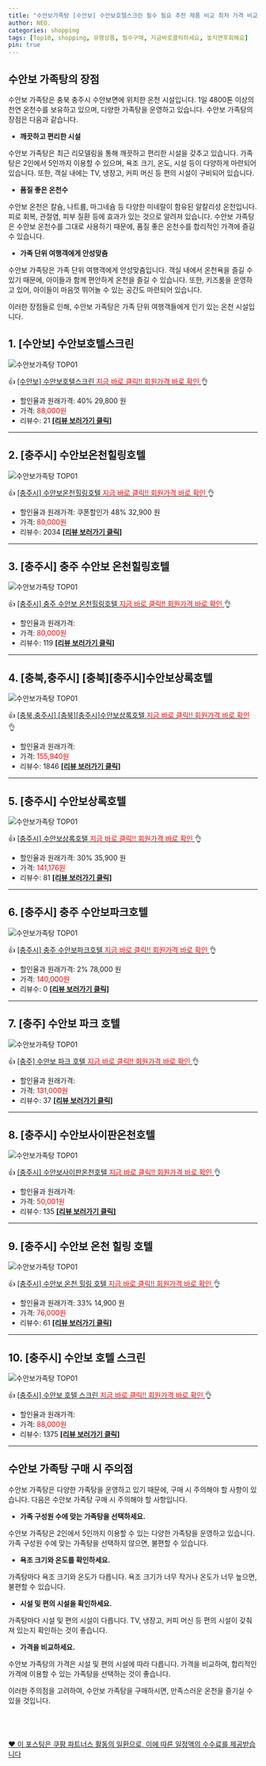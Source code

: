 ```yaml
---
title: "수안보가족탕 [수안보] 수안보호텔스크린 필수 필요 추천 제품 비교 최저 가격 비교 장점 구매 후기 구매평"
author: NEO.
categories: shopping
tags: [Top10, shopping, 유행상품, 필수구매, 지금바로클릭하세요, 놓치면후회해요]
pin: true
---
```

**<h2>수안보 가족탕의 장점</h2>**

수안보 가족탕은 충북 충주시 수안보면에 위치한 온천 시설입니다. 1일 4800톤 이상의 천연 온천수를 보유하고 있으며, 다양한 가족탕을 운영하고 있습니다. 수안보 가족탕의 장점은 다음과 같습니다.

* **깨끗하고 편리한 시설**

수안보 가족탕은 최근 리모델링을 통해 깨끗하고 편리한 시설을 갖추고 있습니다. 가족탕은 2인에서 5인까지 이용할 수 있으며, 욕조 크기, 온도, 시설 등이 다양하게 마련되어 있습니다. 또한, 객실 내에는 TV, 냉장고, 커피 머신 등 편의 시설이 구비되어 있습니다.

* **품질 좋은 온천수**

수안보 온천은 칼슘, 나트륨, 마그네슘 등 다양한 미네랄이 함유된 알칼리성 온천입니다. 피로 회복, 관절염, 피부 질환 등에 효과가 있는 것으로 알려져 있습니다. 수안보 가족탕은 수안보 온천수를 그대로 사용하기 때문에, 품질 좋은 온천수를 합리적인 가격에 즐길 수 있습니다.

* **가족 단위 여행객에게 안성맞춤**

수안보 가족탕은 가족 단위 여행객에게 안성맞춤입니다. 객실 내에서 온천욕을 즐길 수 있기 때문에, 아이들과 함께 편안하게 온천을 즐길 수 있습니다. 또한, 키즈룸을 운영하고 있어, 아이들이 마음껏 뛰어놀 수 있는 공간도 마련되어 있습니다.

이러한 장점들로 인해, 수안보 가족탕은 가족 단위 여행객들에게 인기 있는 온천 시설입니다.

   

## 1. [수안보] 수안보호텔스크린

![수안보가족탕 TOP01](https://thumbnail10.coupangcdn.com/thumbnails/remote/490x490ex/image/travel_reactor/travelSeller/hotel/A00182958/75a46d9a-7302-45f1-86cd-ea562c58841c.jpg)


👍 [[수안보] 수안보호텔스크린 <font color=red> 지금 바로 클릭!! 회원가격 바로 확인 </font> ](https://link.coupang.com/re/AFFTDP?lptag=AF3617701&subid=GithubCoopas&pageKey=302409738&traceid=V0-153&itemId=None&vendorItemId=None) 👌 


- 할인율과 원래가격: 40%  29,800   원
- 가격: <span style='color:red'>88,000원</span>
- 리뷰수: 21  [**[리뷰 보러가기 클릭]**](https://link.coupang.com/re/AFFTDP?lptag=AF3617701&subid=GithubCoopas&pageKey=302409738&traceid=V0-153&itemId=None&vendorItemId=None)

---


   

## 2. [충주시] 수안보온천힐링호텔

![수안보가족탕 TOP01](https://thumbnail10.coupangcdn.com/thumbnails/remote/490x490ex/image/travel_reactor/static/booking/image/pension/ddnayo/e121b6d7-a723-443d-a3c9-f9ded7fa0a41.jpg)


👍 [[충주시] 수안보온천힐링호텔 <font color=red> 지금 바로 클릭!! 회원가격 바로 확인 </font> ](https://link.coupang.com/re/AFFTDP?lptag=AF3617701&subid=GithubCoopas&pageKey=10000002868490&traceid=V0-153&itemId=None&vendorItemId=None) 👌 


- 할인율과 원래가격: 쿠폰할인가 48%  32,900   원
- 가격: <span style='color:red'>80,000원</span>
- 리뷰수: 2034  [**[리뷰 보러가기 클릭]**](https://link.coupang.com/re/AFFTDP?lptag=AF3617701&subid=GithubCoopas&pageKey=10000002868490&traceid=V0-153&itemId=None&vendorItemId=None)

---


   

## 3. [충주시] 충주 수안보 온천힐링호텔

![수안보가족탕 TOP01](https://thumbnail9.coupangcdn.com/thumbnails/remote/490x490ex/image/travel_reactor/travelConnect/hotel/A00935655/3e474b57-d7ef-47f2-92c0-12391e9d6c5d.jpeg)


👍 [[충주시] 충주 수안보 온천힐링호텔 <font color=red> 지금 바로 클릭!! 회원가격 바로 확인 </font> ](https://link.coupang.com/re/AFFTDP?lptag=AF3617701&subid=GithubCoopas&pageKey=10000002835068&traceid=V0-153&itemId=None&vendorItemId=None) 👌 


- 할인율과 원래가격: 
- 가격: <span style='color:red'>80,000원</span>
- 리뷰수: 119  [**[리뷰 보러가기 클릭]**](https://link.coupang.com/re/AFFTDP?lptag=AF3617701&subid=GithubCoopas&pageKey=10000002835068&traceid=V0-153&itemId=None&vendorItemId=None)

---


   

## 4. [충북,충주시] [충북][충주시]수안보상록호텔

![수안보가족탕 TOP01](https://thumbnail9.coupangcdn.com/thumbnails/remote/490x490ex/image/travel_reactor/travelConnect/hotel/A00246702/178c5e09-c2f3-4194-8eae-2ee6d9ca854e.jpg)


👍 [[충북,충주시] [충북][충주시]수안보상록호텔 <font color=red> 지금 바로 클릭!! 회원가격 바로 확인 </font> ](https://link.coupang.com/re/AFFTDP?lptag=AF3617701&subid=GithubCoopas&pageKey=10000002601715&traceid=V0-153&itemId=None&vendorItemId=None) 👌 


- 할인율과 원래가격: 
- 가격: <span style='color:red'>155,940원</span>
- 리뷰수: 1846  [**[리뷰 보러가기 클릭]**](https://link.coupang.com/re/AFFTDP?lptag=AF3617701&subid=GithubCoopas&pageKey=10000002601715&traceid=V0-153&itemId=None&vendorItemId=None)

---


   

## 5. [충주시] 수안보상록호텔

![수안보가족탕 TOP01](https://thumbnail9.coupangcdn.com/thumbnails/remote/490x490ex/image/travel_reactor/travelConnect/hotel/C00242129/7c0a5421-b898-44ae-9c71-c97aa3d09194.jpg)


👍 [[충주시] 수안보상록호텔 <font color=red> 지금 바로 클릭!! 회원가격 바로 확인 </font> ](https://link.coupang.com/re/AFFTDP?lptag=AF3617701&subid=GithubCoopas&pageKey=10000000026131&traceid=V0-153&itemId=None&vendorItemId=None) 👌 


- 할인율과 원래가격: 30%  35,900   원
- 가격: <span style='color:red'>141,176원</span>
- 리뷰수: 81  [**[리뷰 보러가기 클릭]**](https://link.coupang.com/re/AFFTDP?lptag=AF3617701&subid=GithubCoopas&pageKey=10000000026131&traceid=V0-153&itemId=None&vendorItemId=None)

---


   

## 6. [충주시] 충주 수안보파크호텔

![수안보가족탕 TOP01](https://thumbnail7.coupangcdn.com/thumbnails/remote/490x490ex/image/travel_reactor/travelConnect/hotel/A00935655/4c1bce25-b882-4f6d-baa6-b88e9f5a7435.jpg)


👍 [[충주시] 충주 수안보파크호텔 <font color=red> 지금 바로 클릭!! 회원가격 바로 확인 </font> ](https://link.coupang.com/re/AFFTDP?lptag=AF3617701&subid=GithubCoopas&pageKey=10000002663187&traceid=V0-153&itemId=None&vendorItemId=None) 👌 


- 할인율과 원래가격: 2%  78,000   원
- 가격: <span style='color:red'>140,000원</span>
- 리뷰수: 0  [**[리뷰 보러가기 클릭]**](https://link.coupang.com/re/AFFTDP?lptag=AF3617701&subid=GithubCoopas&pageKey=10000002663187&traceid=V0-153&itemId=None&vendorItemId=None)

---


   

## 7. [충주] 수안보 파크 호텔

![수안보가족탕 TOP01](https://thumbnail8.coupangcdn.com/thumbnails/remote/490x490ex/image/travel_reactor/travelSeller/hotel/A00023983/4e12cd90-a885-4360-b813-95754f2dc6c6.jpg)


👍 [[충주] 수안보 파크 호텔 <font color=red> 지금 바로 클릭!! 회원가격 바로 확인 </font> ](https://link.coupang.com/re/AFFTDP?lptag=AF3617701&subid=GithubCoopas&pageKey=10000000567409&traceid=V0-153&itemId=None&vendorItemId=None) 👌 


- 할인율과 원래가격: 
- 가격: <span style='color:red'>131,000원</span>
- 리뷰수: 37  [**[리뷰 보러가기 클릭]**](https://link.coupang.com/re/AFFTDP?lptag=AF3617701&subid=GithubCoopas&pageKey=10000000567409&traceid=V0-153&itemId=None&vendorItemId=None)

---


   

## 8. [충주시] 수안보사이판온천호텔

![수안보가족탕 TOP01](https://thumbnail10.coupangcdn.com/thumbnails/remote/490x490ex/image/travel_reactor/travelConnect/hotel/C00242129/a1b06ecf-222b-4e9a-b101-f4223f56cfa2.jpg)


👍 [[충주시] 수안보사이판온천호텔 <font color=red> 지금 바로 클릭!! 회원가격 바로 확인 </font> ](https://link.coupang.com/re/AFFTDP?lptag=AF3617701&subid=GithubCoopas&pageKey=10000000023060&traceid=V0-153&itemId=None&vendorItemId=None) 👌 


- 할인율과 원래가격: 
- 가격: <span style='color:red'>50,001원</span>
- 리뷰수: 135  [**[리뷰 보러가기 클릭]**](https://link.coupang.com/re/AFFTDP?lptag=AF3617701&subid=GithubCoopas&pageKey=10000000023060&traceid=V0-153&itemId=None&vendorItemId=None)

---


   

## 9. [충주시] 수안보 온천 힐링 호텔

![수안보가족탕 TOP01](https://thumbnail8.coupangcdn.com/thumbnails/remote/490x490ex/image/travel_reactor/travelConnect/hotel/C00242129/68ec3e7d-8036-4fdf-abfa-39dc3293fb2f.jpg)


👍 [[충주시] 수안보 온천 힐링 호텔 <font color=red> 지금 바로 클릭!! 회원가격 바로 확인 </font> ](https://link.coupang.com/re/AFFTDP?lptag=AF3617701&subid=GithubCoopas&pageKey=10000002845517&traceid=V0-153&itemId=None&vendorItemId=None) 👌 


- 할인율과 원래가격: 33%  14,900   원
- 가격: <span style='color:red'>76,000원</span>
- 리뷰수: 61  [**[리뷰 보러가기 클릭]**](https://link.coupang.com/re/AFFTDP?lptag=AF3617701&subid=GithubCoopas&pageKey=10000002845517&traceid=V0-153&itemId=None&vendorItemId=None)

---


   

## 10. [충주시] 수안보 호텔 스크린

![수안보가족탕 TOP01](https://thumbnail8.coupangcdn.com/thumbnails/remote/490x490ex/image/travel_reactor/travelConnect/hotel/C00242129/27dced44-ec71-48b6-b87e-b453882bb7d7.jpg)


👍 [[충주시] 수안보 호텔 스크린 <font color=red> 지금 바로 클릭!! 회원가격 바로 확인 </font> ](https://link.coupang.com/re/AFFTDP?lptag=AF3617701&subid=GithubCoopas&pageKey=10000000025812&traceid=V0-153&itemId=None&vendorItemId=None) 👌 


- 할인율과 원래가격: 
- 가격: <span style='color:red'>88,000원</span>
- 리뷰수: 1375  [**[리뷰 보러가기 클릭]**](https://link.coupang.com/re/AFFTDP?lptag=AF3617701&subid=GithubCoopas&pageKey=10000000025812&traceid=V0-153&itemId=None&vendorItemId=None)

---
**<h2>수안보 가족탕 구매 시 주의점</h2>**

수안보 가족탕은 다양한 가족탕을 운영하고 있기 때문에, 구매 시 주의해야 할 사항이 있습니다. 다음은 수안보 가족탕 구매 시 주의해야 할 사항입니다.

* **가족 구성원 수에 맞는 가족탕을 선택하세요.**

수안보 가족탕은 2인에서 5인까지 이용할 수 있는 다양한 가족탕을 운영하고 있습니다. 가족 구성원 수에 맞는 가족탕을 선택하지 않으면, 불편할 수 있습니다.

* **욕조 크기와 온도를 확인하세요.**

가족탕마다 욕조 크기와 온도가 다릅니다. 욕조 크기가 너무 작거나 온도가 너무 높으면, 불편할 수 있습니다.

* **시설 및 편의 시설을 확인하세요.**

가족탕마다 시설 및 편의 시설이 다릅니다. TV, 냉장고, 커피 머신 등 편의 시설이 갖춰져 있는지 확인하는 것이 좋습니다.

* **가격을 비교하세요.**

수안보 가족탕의 가격은 시설 및 편의 시설에 따라 다릅니다. 가격을 비교하여, 합리적인 가격에 이용할 수 있는 가족탕을 선택하는 것이 좋습니다.

이러한 주의점을 고려하여, 수안보 가족탕을 구매하시면, 만족스러운 온천을 즐기실 수 있을 것입니다.<br><br><br><br><br> [ ❤  이 포스팅은 쿠팡 파트너스 활동의 일환으로, 이에 따른 일정액의 수수료를 제공받습니다](https://link.coupang.com/a/bcEFyh)